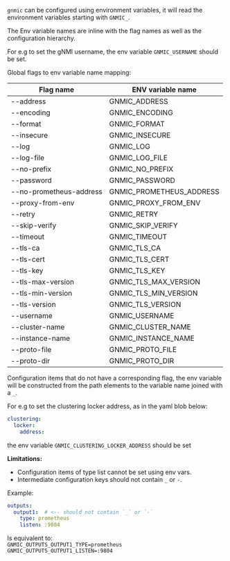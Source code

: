 `gnmic` can be configured using environment variables, it will read the environment variables starting with `GNMIC_`.

The Env variable names are inline with the flag names as well as the configuration hierarchy.

For e.g to set the gNMI username, the env variable `GNMIC_USERNAME` should be set.

Global flags to env variable name mapping:

| **Flag name**              | **ENV variable name**          |
| ---------------------------|--------------------------------|
| --address                  | GNMIC_ADDRESS                  |
| --encoding                 | GNMIC_ENCODING                 |
| --format                   | GNMIC_FORMAT                   |
| --insecure                 | GNMIC_INSECURE                 |
| --log                      | GNMIC_LOG                      |
| --log-file                 | GNMIC_LOG_FILE                 |
| --no-prefix                | GNMIC_NO_PREFIX                |
| --password                 | GNMIC_PASSWORD                 |
| --no-prometheus-address    | GNMIC_PROMETHEUS_ADDRESS       |
| --proxy-from-env           | GNMIC_PROXY_FROM_ENV           |
| --retry                    | GNMIC_RETRY                    |
| --skip-verify              | GNMIC_SKIP_VERIFY              |
| --timeout                  | GNMIC_TIMEOUT                  |
| --tls-ca                   | GNMIC_TLS_CA                   |
| --tls-cert                 | GNMIC_TLS_CERT                 |
| --tls-key                  | GNMIC_TLS_KEY                  |
| --tls-max-version          | GNMIC_TLS_MAX_VERSION          | 
| --tls-min-version          | GNMIC_TLS_MIN_VERSION          | 
| --tls-version              | GNMIC_TLS_VERSION              | 
| --username                 | GNMIC_USERNAME                 | 
| --cluster-name             | GNMIC_CLUSTER_NAME             |
| --instance-name            | GNMIC_INSTANCE_NAME            |
| --proto-file               | GNMIC_PROTO_FILE               |
| --proto-dir                | GNMIC_PROTO_DIR                |


Configuration items that do not have a corresponding flag, the env variable will be constructed from the path elements to the variable name joined with a `_`.

For e.g to set the clustering locker address, as in the yaml blob below:

```yaml
clustering:
  locker:
    address: 
```

the env variable `GNMIC_CLUSTERING_LOCKER_ADDRESS` should be set

**Limitations:**

- Configuration items of type list cannot be set using env vars.
- Intermediate configuration keys should not contain `_` or `-`.

Example:

```yaml
outputs:
  output1:  # <-- should not contain `_` or `-`
    type: prometheus
    listen: :9804
```
Is equivalent to:  
`GNMIC_OUTPUTS_OUTPUT1_TYPE=prometheus`  
`GNMIC_OUTPUTS_OUTPUT1_LISTEN=:9804`